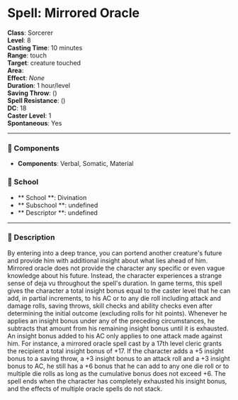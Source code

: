 
# Spell: Mirrored Oracle
**Class**: Sorcerer  
**Level**: 8  
**Casting Time**: 10 minutes  
**Range**: touch  
**Target**: creature touched  
**Area**:   
**Effect**: _None_  
**Duration**: 1 hour/level  
**Saving Throw**:  ()  
**Spell Resistance**:  ()  
**DC**: 18  
**Caster Level**: 1  
**Spontaneous**: Yes

---

### 🔮 Components
- **Components**: Verbal, Somatic, Material

### 🏫 School
- ** School **: Divination
- ** Subschool **: undefined
- ** Descriptor **: undefined
---

### 📜 Description
By entering into a deep trance, you can portend another creature's future and provide him with additional insight about what lies ahead of him. Mirrored oracle does not provide the character any specific or even vague knowledge about his future. Instead, the character experiences a strange sense of deja vu throughout the spell's duration. In game terms, this spell gives the character a total insight bonus equal to the caster level that he can add, in partial increments, to his AC or to any die roll including attack and damage rolls, saving throws, skill checks and ability checks even after determining the initial outcome (excluding rolls for hit points). Whenever he applies an insight bonus under any of the preceding circumstances, he subtracts that amount from his remaining insight bonus until it is exhausted. An insight bonus added to his AC only applies to one attack made against him. For instance, a mirrored oracle spell cast by a 17th level cleric grants the recipient a total insight bonus of +17. If the character adds a +5 insight bonus to a saving throw, a +3 insight bonus to an attack roll and a +3 insight bonus to AC, he still has a +6 bonus that he can add to any one die roll or to multiple die rolls as long as the cumulative bonus does not exceed +6. The spell ends when the character has completely exhausted his insight bonus, and the effects of multiple oracle spells do not stack.
